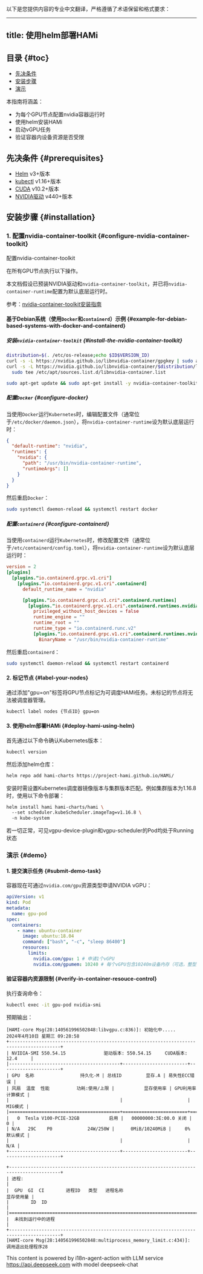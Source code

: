 以下是您提供内容的专业中文翻译，严格遵循了术语保留和格式要求：

---  
title: 使用helm部署HAMi  
---  

## 目录 {#toc}  

- [先决条件](#prerequisites)  
- [安装步骤](#installation)  
- [演示](#demo)  

本指南将涵盖：  

- 为每个GPU节点配置nvidia容器运行时  
- 使用helm安装HAMi  
- 启动vGPU任务  
- 验证容器内设备资源是否受限  

## 先决条件 {#prerequisites}  

- [Helm](https://helm.sh/zh/docs/) v3+版本  
- [kubectl](https://kubernetes.io/docs/tasks/tools/install-kubectl/) v1.16+版本  
- [CUDA](https://developer.nvidia.com/cuda-toolkit) v10.2+版本  
- [NVIDIA驱动](https://www.nvidia.cn/drivers/unix/) v440+版本  

## 安装步骤 {#installation}  

### 1. 配置nvidia-container-toolkit {#configure-nvidia-container-toolkit}  

<summary> 配置nvidia-container-toolkit </summary>  

在所有GPU节点执行以下操作。  

本文档假设已预装NVIDIA驱动和`nvidia-container-toolkit`，并已将`nvidia-container-runtime`配置为默认底层运行时。  

参考：[nvidia-container-toolkit安装指南](https://docs.nvidia.com/datacenter/cloud-native/container-toolkit/install-guide.html)  

#### 基于Debian系统（使用`Docker`和`containerd`）示例 {#example-for-debian-based-systems-with-docker-and-containerd}  

##### 安装`nvidia-container-toolkit` {#install-the-nvidia-container-toolkit}  

```bash  
distribution=$(. /etc/os-release;echo $ID$VERSION_ID)  
curl -s -L https://nvidia.github.io/libnvidia-container/gpgkey | sudo apt-key add -  
curl -s -L https://nvidia.github.io/libnvidia-container/$distribution/libnvidia-container.list | \  
  sudo tee /etc/apt/sources.list.d/libnvidia-container.list  

sudo apt-get update && sudo apt-get install -y nvidia-container-toolkit  
```  

##### 配置`Docker` {#configure-docker}  

当使用`Docker`运行`Kubernetes`时，编辑配置文件（通常位于`/etc/docker/daemon.json`），将`nvidia-container-runtime`设为默认底层运行时：  

```json  
{  
  "default-runtime": "nvidia",  
  "runtimes": {  
    "nvidia": {  
      "path": "/usr/bin/nvidia-container-runtime",  
      "runtimeArgs": []  
    }  
  }  
}  
```  

然后重启`Docker`：  

```bash  
sudo systemctl daemon-reload && systemctl restart docker  
```  

##### 配置`containerd` {#configure-containerd}  

当使用`containerd`运行`Kubernetes`时，修改配置文件（通常位于`/etc/containerd/config.toml`），将`nvidia-container-runtime`设为默认底层运行时：  

```toml  
version = 2  
[plugins]  
  [plugins."io.containerd.grpc.v1.cri"]  
    [plugins."io.containerd.grpc.v1.cri".containerd]  
      default_runtime_name = "nvidia"  

      [plugins."io.containerd.grpc.v1.cri".containerd.runtimes]  
        [plugins."io.containerd.grpc.v1.cri".containerd.runtimes.nvidia]  
          privileged_without_host_devices = false  
          runtime_engine = ""  
          runtime_root = ""  
          runtime_type = "io.containerd.runc.v2"  
          [plugins."io.containerd.grpc.v1.cri".containerd.runtimes.nvidia.options]  
            BinaryName = "/usr/bin/nvidia-container-runtime"  
```  

然后重启`containerd`：  

```bash  
sudo systemctl daemon-reload && systemctl restart containerd  
```  

#### 2. 标记节点 {#label-your-nodes}  

通过添加"gpu=on"标签将GPU节点标记为可调度HAMi任务。未标记的节点将无法被调度器管理。  

```bash  
kubectl label nodes {节点ID} gpu=on  
```  

#### 3. 使用helm部署HAMi {#deploy-hami-using-helm}  

首先通过以下命令确认Kubernetes版本：  

```bash  
kubectl version  
```  

然后添加helm仓库：  

```bash  
helm repo add hami-charts https://project-hami.github.io/HAMi/  
```  

安装时需设置Kubernetes调度器镜像版本与集群版本匹配。例如集群版本为1.16.8时，使用以下命令部署：  

```bash  
helm install hami hami-charts/hami \  
  --set scheduler.kubeScheduler.imageTag=v1.16.8 \  
  -n kube-system  
```  

若一切正常，可见vgpu-device-plugin和vgpu-scheduler的Pod均处于Running状态  

### 演示 {#demo}  

#### 1. 提交演示任务 {#submit-demo-task}  

容器现在可通过`nvidia.com/gpu`资源类型申请NVIDIA vGPU：  

```yaml  
apiVersion: v1  
kind: Pod  
metadata:  
  name: gpu-pod  
spec:  
  containers:  
    - name: ubuntu-container  
      image: ubuntu:18.04  
      command: ["bash", "-c", "sleep 86400"]  
      resources:  
        limits:  
          nvidia.com/gpu: 1 # 申请1个vGPU  
          nvidia.com/gpumem: 10240 # 每个vGPU包含10240m设备内存（可选，整型）  
```  

#### 验证容器内资源限制 {#verify-in-container-resouce-control}  

执行查询命令：  

```bash  
kubectl exec -it gpu-pod nvidia-smi  
```  

预期输出：  

```text  
[HAMI-core Msg(28:140561996502848:libvgpu.c:836)]: 初始化中.....  
2024年4月10日 星期三 09:28:58  
+-----------------------------------------------------------------------------------------+  
| NVIDIA-SMI 550.54.15              驱动版本: 550.54.15     CUDA版本: 12.4     |  
|-----------------------------------------+------------------------+----------------------+  
| GPU  名称                 持久化-M | 总线ID         显存.A | 易失性ECC错误 |  
| 风扇  温度  性能          功耗:使用/上限 |           显存使用率 | GPU利用率  计算模式 |  
|                                         |                        |              MIG模式 |  
|=========================================+========================+======================|  
|   0  Tesla V100-PCIE-32GB           启用 |   00000000:3E:00.0 关闭 |                   0 |  
| N/A   29C    P0             24W/250W |      0MiB/10240MiB |     0%      默认模式 |  
|                                         |                        |                 N/A |  
+-----------------------------------------+------------------------+----------------------+  

+-----------------------------------------------------------------------------------------+  
| 进程:                                                                               |  
|  GPU  GI  CI        进程ID   类型   进程名称                              显存使用量 |  
|        ID  ID                                                               |  
|=========================================================================================|  
|  未找到运行中的进程                                                             |  
+-----------------------------------------------------------------------------------------+  
[HAMI-core Msg(28:140561996502848:multiprocess_memory_limit.c:434)]: 调用退出处理程序28  
```
 This content is powered by i18n-agent-action with LLM service https://api.deepseek.com with model deepseek-chat